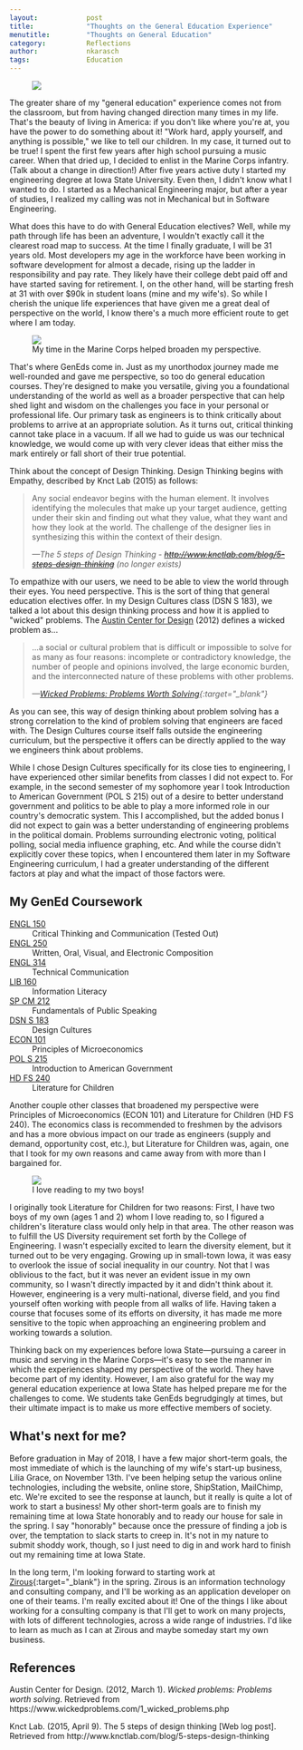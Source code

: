 ```yaml
---
layout:            post
title:             "Thoughts on the General Education Experience"
menutitle:         "Thoughts on General Education"
category:          Reflections
author:            nkarasch
tags:              Education
---
```


<figure>
   <img src="{{site.baseurl}}/assets/old_books.jpg"/>
</figure>

The greater share of my "general education" experience comes not
from the classroom, but from having changed direction many times
in my life. That's the beauty of living in America: if you don't
like where you're at, you have the power to do something about it!
"Work hard, apply yourself, and anything is possible," we like to
tell our children. In my case, it turned out to be true! I spent
the first few years after high school pursuing a music career.
When that dried up, I decided to enlist in the Marine Corps
infantry. (Talk about a change in direction!) After five years
active duty I started my engineering degree at Iowa State
University. Even then, I didn't know what I wanted to do. I
started as a Mechanical Engineering major, but after a year of
studies, I realized my calling was not in Mechanical but in
Software Engineering.

What does this have to do with General Education electives? Well,
while my path through life has been an adventure, I wouldn't
exactly call it the clearest road map to success. At the time I
finally graduate, I will be 31 years old. Most developers my
age in the workforce have been working in software development
for almost a decade, rising up the ladder in responsibility and
pay rate. They likely have their college debt paid off and have
started saving for retirement. I, on the other hand, will be
starting fresh at 31 with over $90k in student loans (mine and
my wife's). So while I cherish the unique life experiences that
have given me a great deal of perspective on the world, I know
there's a much more efficient route to get where I am today.

<aside>
   <figure class="left">
      <img src="{{ "/assets/marinecorps/afghanistan_construction.jpg#left" | absolute_url }}" />
	  <figcaption>My time in the Marine Corps helped broaden my perspective.</figcaption>
   </figure>
</aside>

That's where GenEds come in. Just as my unorthodox journey made
me well-rounded and gave me perspective, so too do general
education courses. They're designed to make you versatile,
giving you a foundational understanding of the world as well as
a broader perspective that can help shed light and wisdom on
the challenges you face in your personal or professional life.
Our primary task as engineers is to think critically about problems
to arrive at an appropriate solution. As it turns out, critical
thinking cannot take place in a vacuum. If all we had to guide us
was our technical knowledge, we would come up with very clever
ideas that either miss the mark entirely or fall short of their
true potential.

Think about the concept of Design Thinking. Design Thinking begins
with Empathy, described by Knct Lab (2015) as follows:

> Any social endeavor begins with the human element. It involves
> identifying the molecules that make up your target audience,
> getting under their skin and finding out what they value, what
> they want and how they look at the world. The challenge of the
> designer lies in synthesizing this within the context of their
> design.
>
> <cite>—The 5 steps of Design Thinking - <s>http://www.knctlab.com/blog/5-steps-design-thinking</s> (no longer exists)</cite>

To empathize with our users, we need to be able to view the world through
their eyes. You need perspective. This is the sort of thing that general
education electives offer. In my Design Cultures class (DSN S 183),
we talked a lot about this
design thinking process and how it is applied to "wicked" problems.
The [Austin Center for Design](http://www.ac4d.com/) (2012) defines a wicked
problem as...

> ...a social or cultural problem that is difficult
> or impossible to solve for as many as four reasons: incomplete or
> contradictory knowledge, the number of people and opinions involved,
> the large economic burden, and the interconnected nature of these
> problems with other problems.
>
> <cite>—[Wicked Problems: Problems Worth Solving](https://www.wickedproblems.com/1_wicked_problems.php){:target="_blank"}</cite>

As you can see, this way of design thinking about problem solving has
a strong correlation to the kind of problem solving that engineers
are faced with. The Design Cultures course itself falls outside the
engineering curriculum, but the perspective it offers can be directly
applied to the way we engineers think about problems.

While I chose Design Cultures specifically for its close ties to
engineering, I have experienced other similar benefits from classes
I did not expect to. For example, in the second semester of my sophomore
year I took Introduction to American Government (POL S 215) out of a
desire to better understand government and politics to be able to play
a more informed role in our country's democratic system. This I accomplished,
but the added bonus I did not expect to gain was a better understanding
of engineering problems in the political domain. Problems surrounding
electronic voting, political polling, social media influence graphing,
etc. And while the course didn't explicitly cover these topics, when I
encountered them later in my Software Engineering curriculum, I had a
greater understanding of the different factors at play and what the
impact of those factors were.

<div class="md-card shadow">
    <div class="title icon-stats-bars2">
        <h2>My GenEd Coursework</h2>
    </div>
    <div class="content">
        <dl class="coursework">
            <dt><a href="http://catalog.iastate.edu/search/?P=ENGL%20150" target="_blank"> ENGL 150</a></dt>
            <dd>Critical Thinking and Communication (Tested Out)</dd>
            <dt><a href="http://catalog.iastate.edu/search/?P=ENGL%20250" target="_blank"> ENGL 250</a></dt>
            <dd>Written, Oral, Visual, and Electronic Composition</dd>
            <dt><a href="http://catalog.iastate.edu/search/?P=ENGL%20314" target="_blank"> ENGL 314</a></dt>
            <dd>Technical Communication</dd>
            <dt><a href="http://catalog.iastate.edu/search/?P=LIB%20160" target="_blank">  LIB 160</a></dt>
            <dd>Information Literacy</dd>
            <dt><a href="http://catalog.iastate.edu/search/?P=SP%20CM%20212" target="_blank">SP CM 212</a></dt>
            <dd>Fundamentals of Public Speaking</dd>
            <dt><a href="http://catalog.iastate.edu/search/?P=DSN%20S%20183" target="_blank">DSN S 183</a></dt>
            <dd>Design Cultures</dd>
            <dt><a href="http://catalog.iastate.edu/search/?P=ECON%20101" target="_blank"> ECON 101</a></dt>
            <dd>Principles of Microeconomics</dd>
            <dt><a href="http://catalog.iastate.edu/search/?P=POL%20S%20215" target="_blank">POL S 215</a></dt>
            <dd>Introduction to American Government</dd>
            <dt><a href="http://catalog.iastate.edu/search/?P=HD%20FS%20240" target="_blank">HD FS 240</a></dt>
            <dd>Literature for Children</dd>
        </dl>
    </div>
</div>


Another couple other classes that broadened my perspective were Principles
of Microeconomics (ECON 101) and Literature for Children (HD FS 240).
The economics class is recommended to freshmen by the advisors and
has a more obvious impact on our trade as engineers (supply and demand,
opportunity cost, etc.), but Literature for Children was, again, one
that I took for my own reasons and came away from with more than
I bargained for.

<aside>
   <figure class="right">
      <img src="{{ "/assets/reading_to_the_boys.jpg#right" | absolute_url }}" />
	  <figcaption>I love reading to my two boys!</figcaption>
   </figure>
</aside>

I originally took Literature for Children for two reasons: First, I have
two boys of my own (ages 1 and 2) whom I love reading to, so I figured
a children's literature class would only help in that area. The other
reason was to fulfill the US Diversity requirement set forth by the
College of Engineering. I wasn't especially excited to learn the diversity
element, but it turned out to be very engaging. Growing up in small-town
Iowa, it was easy to overlook the issue of social inequality in our country.
Not that I was oblivious to the fact, but it was never an evident issue
in my own community, so I wasn't directly impacted by it and didn't think
about it. However, engineering is a very multi-national, diverse field,
and you find yourself often working with people from all walks of life.
Having taken a course that focuses some of its efforts on diversity,
it has made me more sensitive to the topic when approaching an
engineering problem and working towards a solution.

Thinking back on my experiences before Iowa State—pursuing a career in
music and serving in the Marine Corps—it's easy to see the manner in which
the experiences shaped my perspective of the world. They have become part
of my identity. However, I am also grateful for the way my general
education experience at Iowa State has helped prepare me for the
challenges to come. We students take GenEds begrudgingly at times, but
their ultimate impact is to make us more effective members of society.


## What's next for me?

Before graduation in May of 2018, I have a few major short-term goals,
the most immediate of which is the launching of my wife's start-up
business, Lilia Grace,
on November 13th. I've been helping setup the various online technologies,
including the website, online store, ShipStation, MailChimp, etc. We're
excited to see the response at launch, but it really is quite a lot of
work to start a business! My other short-term goals are to finish my
remaining time at Iowa State honorably and to ready our house for sale
in the spring. I say "honorably" because once the pressure of finding a
job is over, the temptation to slack starts to creep in. It's not in my
nature to submit shoddy work, though, so I just need to dig in and work
hard to finish out my remaining time at Iowa State.

In the long term, I'm looking forward to starting work at
[Zirous](https://www.zirous.com/){:target="_blank"} in the spring.
Zirous is an information technology and consulting company, and I'll
be working as an application developer on one of their teams. I'm
really excited about it! One of the things I like about working for
a consulting company is that I'll get to work on many projects, with
lots of different technologies, across a wide range of industries. I'd
like to learn as much as I can at Zirous and maybe someday start my
own business.


## References

<div class="in-container"><p class="hanging-indent">Austin Center for Design. (2012, March 1). <i>Wicked problems: Problems worth solving</i>. Retrieved from https://www.wickedproblems.com/1_wicked_problems.php</p></div>

<div class="in-container"><p class="hanging-indent">Knct Lab. (2015, April 9). The 5 steps of design thinking [Web log post]. Retrieved from http://www.knctlab.com/blog/5-steps-design-thinking</p></div>
